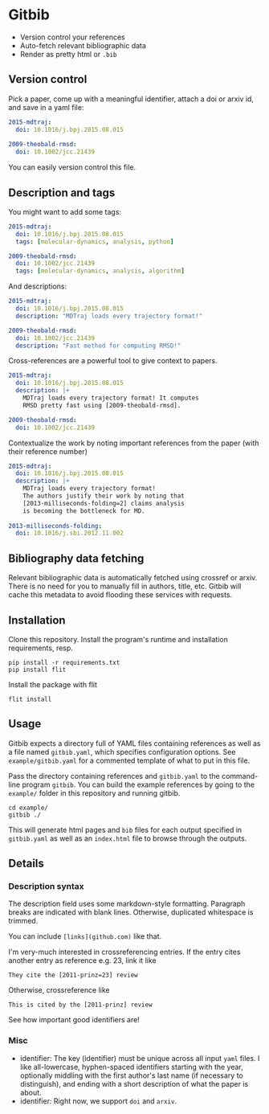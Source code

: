 Gitbib
======

 - Version control your references
 - Auto-fetch relevant bibliographic data
 - Render as pretty html or `.bib`
 
Version control
---------------
  
Pick a paper, come up with a meaningful identifier, attach
a doi or arxiv id, and save in a yaml file:

```yaml
2015-mdtraj:
  doi: 10.1016/j.bpj.2015.08.015
  
2009-theobald-rmsd:
  doi: 10.1002/jcc.21439
```

You can easily version control this file.


Description and tags
--------------------

You might want to add some tags:

```yaml
2015-mdtraj:
  doi: 10.1016/j.bpj.2015.08.015
  tags: [molecular-dynamics, analysis, python]

2009-theobald-rmsd:
  doi: 10.1002/jcc.21439
  tags: [molecular-dynamics, analysis, algorithm]
```

And descriptions:

```yaml
2015-mdtraj:
  doi: 10.1016/j.bpj.2015.08.015
  description: "MDTraj loads every trajectory format!"

2009-theobald-rmsd:
  doi: 10.1002/jcc.21439
  description: "Fast method for computing RMSD!"
```

Cross-references are a powerful tool to give context to papers.

```yaml
2015-mdtraj:
  doi: 10.1016/j.bpj.2015.08.015
  description: |+
    MDTraj loads every trajectory format! It computes
    RMSD pretty fast using [2009-theobald-rmsd].

2009-theobald-rmsd:
  doi: 10.1002/jcc.21439
```

Contextualize the work by noting important references
from the paper (with their reference number)

```yaml
2015-mdtraj:
  doi: 10.1016/j.bpj.2015.08.015
  description: |+
    MDTraj loads every trajectory format!     
    The authors justify their work by noting that
    [2013-milliseconds-folding=2] claims analysis 
    is becoming the bottleneck for MD.
    
2013-milliseconds-folding:
  doi: 10.1016/j.sbi.2012.11.002
```

Bibliography data fetching
--------------------------

Relevant bibliographic data is automatically
fetched using crossref or arxiv. There is no
need for you to manually fill in authors, title,
etc. Gitbib will cache this metadata to avoid
flooding these services with requests.


Installation
------------

Clone this repository. Install the program's runtime
and installation requirements, resp.

    pip install -r requirements.txt
    pip install flit
    
Install the package with flit

    flit install


Usage
-----

Gitbib expects a directory full of YAML files containing
references as well as a file named `gitbib.yaml`, which specifies
configuration options. See `example/gitbib.yaml` for a commented
template of what to put in this file.

Pass the directory containing references and `gitbib.yaml` to the
command-line program `gitbib`.
You can build the example references by going
to the `example/` folder in this repository and running gitbib.

    cd example/
    gitbib ./
    
This will generate html pages and `bib` files for each output
specified in `gitbib.yaml` as well as an `index.html` file to
browse through the outputs.

Details
-------

### Description syntax

The description field uses some markdown-style formatting.
Paragraph breaks are indicated with blank lines. Otherwise,
duplicated whitespace is trimmed.

You can include `[links](github.com)` like that.

I'm very-much interested in crossreferencing entries.
If the entry cites another entry as reference e.g. 23, 
link it like

    They cite the [2011-prinz=23] review
    
Otherwise, crossreference like

    This is cited by the [2011-prinz] review
    
See how important good identifiers are!
    

### Misc

 - identifier: The key (identifier) must be unique across all input `yaml` files.
   I like all-lowercase, hyphen-spaced identifiers starting
   with the year, optionally middling with the first author's
   last name (if necessary to distinguish), and ending with
   a short description of what the paper is about.
 - identifier: Right now, we support `doi` and `arxiv`.
